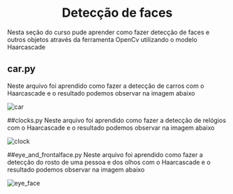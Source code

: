 <h1 align="center"> Detecção de faces </h1>

Nesta seção do curso pude aprender como fazer detecção de faces e outros objetos através da ferramenta OpenCv utilizando o modelo Haarcascade

## car.py
Neste arquivo foi aprendido como fazer a detecção de carros com o Haarcascade e o resultado podemos observar na imagem abaixo

![car](https://user-images.githubusercontent.com/81167063/185747965-30c96644-8b57-4e16-a702-a461dd1d68d2.png)

##clocks.py
Neste arquivo foi aprendido como fazer a detecção de relógios com o Haarcascade e o resultado podemos observar na imagem abaixo

![clock](https://user-images.githubusercontent.com/81167063/185748228-f88f65e2-350d-4d9e-b543-4b96a21592bc.png)

##eye_and_frontalface.py
Neste arquivo foi aprendido como fazer a detecção do rosto de uma pessoa e dos olhos com o Haarcascade e o resultado podemos observar na imagem abaixo

![eye_face](https://user-images.githubusercontent.com/81167063/185748284-b4a949c5-978b-4e68-be47-675cff21aa40.png)
